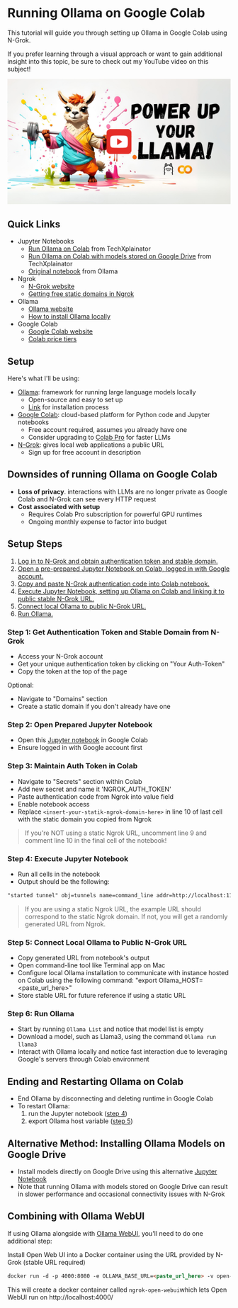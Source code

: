 # Running Ollama on Google Colab

This tutorial will guide you through setting up Ollama in Google Colab using N-Grok. 

If you prefer learning through a visual approach or want to gain additional insight into this topic, be sure to check out my YouTube video on this subject!

[![ollama-on-colab](/ollama/ollama-on-colab/ollama-colab-thumbnail.png)](!!!!!!!!!!)

## Quick Links

* Jupyter Notebooks
	* [Run Ollama on Colab](/ollama/ollama-on-colab/run-ollama-on-colab.ipynb) from TechXplainator
	* [Run Ollama on Colab with models stored on Google Drive](/ollama/ollama-on-colab/run-ollama-on-colab-gdrive-storage.ipynb) from TechXplainator
	* [Original notebook](https://github.com/ollama/ollama/blob/5687f1a0cfa3d2408bfcb04f4342f657f6dada58/examples/jupyter-notebook/ollama.ipynb) from Ollama
* Ngrok
	* [N-Grok website](https://ngrok.com/)
	* [Getting free static domains in Ngrok](https://ngrok.com/blog-post/free-static-domains-ngrok-users)
* Ollama
	* [Ollama website](https://ollama.com/)
	* [How to install Ollama locally](/ollama/install-ollama/README.md)
* Google Colab
	* [Google Colab website](https://colab.research.google.com/)
	* [Colab price tiers](https://colab.research.google.com/signup/pricing)

## Setup

Here's what I'll be using:

* [Ollama](https://ollama.com/): framework for running large language models locally
	+ Open-source and easy to set up
	+ [Link]((/ollama/install-ollama/README.md)) for installation process
* [Google Colab](https://colab.research.google.com/): cloud-based platform for Python code and Jupyter notebooks
	+ Free account required, assumes you already have one
	+ Consider upgrading to [Colab Pro](https://colab.research.google.com/signup/pricing) for faster LLMs
* [N-Grok](https://ngrok.com/): gives local web applications a public URL
	+ Sign up for free account in description


## Downsides of running Ollama on Google Colab

* **Loss of privacy**. interactions with LLMs are no longer private as Google Colab and N-Grok can see every HTTP request
* **Cost associated with setup**
	+ Requires Colab Pro subscription for powerful GPU runtimes
	+ Ongoing monthly expense to factor into budget

## Setup Steps

1. [Log in to N-Grok and obtain authentication token and stable domain.](#step-1-get-authentication-token-and-stable-domain-from-n-grok)
2. [Open a pre-prepared Jupyter Notebook on Colab, logged in with Google account.](#step-2-open-prepared-jupyter-notebook)
3. [Copy and paste N-Grok authentication code into Colab notebook.](#step-3-maintain-auth-token-in-colab)
4. [Execute Jupyter Notebook, setting up Ollama on Colab and linking it to public stable N-Grok URL.](#step-4-execute-jupyter-notebook)
5. [Connect local Ollama to public N-Grok URL.](#step-5-connect-local-ollama-to-public-n-grok-url)
6. [Run Ollama.](#step-6-run-ollama)


### Step 1: Get Authentication Token and Stable Domain from N-Grok
* Access your N-Grok account
* Get your unique authentication token by clicking on "Your Auth-Token"
* Copy the token at the top of the page

Optional:
* Navigate to "Domains" section
* Create a static domain if you don't already have one

### Step 2: Open Prepared Jupyter Notebook

* Open this [Jupyter notebook](/ollama/ollama-on-colab/run-ollama-on-colab.ipynb) in Google Colab
* Ensure logged in with Google account first

### Step 3: Maintain Auth Token in Colab

* Navigate to "Secrets" section within Colab
* Add new secret and name it 'NGROK_AUTH_TOKEN'
* Paste authentication code from Ngrok into value field
* Enable notebook access
* Replace `<insert-your-statik-ngrok-domain-here>` in line 10 of last cell with the static domain you copied from Ngrok

> If you're NOT using a static Ngrok URL, uncomment line 9 and comment line 10 in the final cell of the notebook!


### Step 4: Execute Jupyter Notebook

* Run all cells in the notebook
* Output should be the following:

```markdown
"started tunnel" obj=tunnels name=command_line addr=http://localhost:11434 url=https://example.ngrok-free.app
```
> If you are using a static Ngrok URL, the example URL should correspond to the static Ngrok domain. If not, you will get a randomly generated URL from Ngrok.

### Step 5: Connect Local Ollama to Public N-Grok URL

* Copy generated URL from notebook's output
* Open command-line tool like Terminal app on Mac
* Configure local Ollama installation to communicate with instance hosted on Colab using the following command: "export Ollama_HOST=<paste_url_here>"
* Store stable URL for future reference if using a static URL

### Step 6: Run Ollama

* Start by running `Ollama List` and notice that model list is empty
* Download a model, such as Llama3, using the command `Ollama run llama3`
* Interact with Ollama locally and notice fast interaction due to leveraging Google's servers through Colab environment


## Ending and Restarting Ollama on Colab

* End Ollama by disconnecting and deleting runtime in Google Colab
* To restart Ollama:
	1. run the Jupyter notebook ([step 4](#step-4-execute-jupyter-notebook))
	2. export Ollama host variable ([step 5](#step-5-connect-local-ollama-to-public-n-grok-url))

## Alternative Method: Installing Ollama Models on Google Drive

* Install models directly on Google Drive using this alternative [Jupyter Notebook]((/ollama/ollama-on-colab/run-ollama-on-colab-gdrive-storage.ipynb))
* Note that running Ollama with models stored on Google Drive can result in slower performance and occasional connectivity issues with N-Grok

## Combining with Ollama WebUI

If using Ollama alongside with [Ollama WebUI](https://github.com/open-webui/open-webui), you'll need to do one additional step:

Install Open Web UI into a Docker container using the URL provided by N-Grok (stable URL required)

```markdown
docker run -d -p 4000:8080 -e OLLAMA_BASE_URL=<paste_url_here> -v open-webui:/app/backend/data --name ngrok-open-webui --restart always ghcr.io/open-webui/open-webui:main
```

This will create a docker container called `ngrok-open-webui`which lets Open WebUI run on http://localhost:4000/
